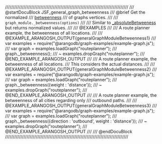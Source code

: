////////////////////////////////////////////////////////////////////////////////
/// @startDocuBlock JSF_general_graph_betweenness
/// @brief Get the normalized
/// [betweenness](http://en.wikipedia.org/wiki/Betweenness_centrality)
/// of graphs vertices.
///
/// `graph_module._betweenness(options)`
///
/// Similar to [_absoluteBetweeness](#absolutebetweenness) but returns normalized values.
///
/// @EXAMPLES
///
/// A route planner example, the betweenness of all locations.
///
/// @EXAMPLE_ARANGOSH_OUTPUT{generalGraphModuleBetweenness1}
///   var examples = require("@arangodb/graph-examples/example-graph.js");
///   var graph = examples.loadGraph("routeplanner");
///   graph._betweenness();
/// ~ examples.dropGraph("routeplanner");
/// @END_EXAMPLE_ARANGOSH_OUTPUT
///
/// A route planner example, the betweenness of all locations.
/// This considers the actual distances.
///
/// @EXAMPLE_ARANGOSH_OUTPUT{generalGraphModuleBetweenness2}
///   var examples = require("@arangodb/graph-examples/example-graph.js");
///   var graph = examples.loadGraph("routeplanner");
///   graph._betweenness({weight : 'distance'});
/// ~ examples.dropGraph("routeplanner");
/// @END_EXAMPLE_ARANGOSH_OUTPUT
///
/// A route planner example, the betweenness of all cities regarding only
/// outbound paths.
///
/// @EXAMPLE_ARANGOSH_OUTPUT{generalGraphModuleBetweenness3}
///   var examples = require("@arangodb/graph-examples/example-graph.js");
///   var graph = examples.loadGraph("routeplanner");
///   graph._betweenness({direction : 'outbound', weight : 'distance'});
/// ~ examples.dropGraph("routeplanner");
/// @END_EXAMPLE_ARANGOSH_OUTPUT
///
/// @endDocuBlock
////////////////////////////////////////////////////////////////////////////////